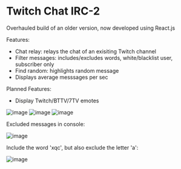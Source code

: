 # Twitch Chat IRC-2

Overhauled build of an older version, now developed using React.js

Features: 
- Chat relay: relays the chat of an exisiting Twitch channel
- Filter messages: includes/excludes words, white/blacklist user, subscriber only
- Find random: highlights random message
- Displays average messsages per sec

Planned Features:
- Display Twitch/BTTV/7TV emotes

![image](https://user-images.githubusercontent.com/53848567/224613166-e476b438-cac7-4efe-91c6-6d635d404918.png)
![image](https://user-images.githubusercontent.com/53848567/224613418-3f2494ca-c5ea-4e82-998d-8040e9b29538.png)
![image](https://user-images.githubusercontent.com/53848567/224614189-7415b3fb-2687-416b-a8a4-9bf165fd6b4e.png)

Excluded messages in console:

![image](https://user-images.githubusercontent.com/53848567/224614468-1ad8b58a-ba6f-4727-afee-0c674b45bbab.png)

Include the word 'xqc', but also exclude the letter 'a':

![image](https://user-images.githubusercontent.com/53848567/224615793-42c71240-f64a-4ad4-b056-6ac2249c41f4.png)



